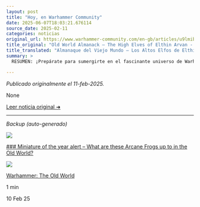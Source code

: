 ```yaml
---
layout: post
title: "Hoy, en Warhammer Community"
date: 2025-06-07T18:03:21.676114
source_date: 2025-02-11
categories: noticias
original_url: https://www.warhammer-community.com/en-gb/articles/u9lmibri/old-world-almanack-the-high-elves-of-elthin-arvan/
title_original: "Old World Almanack – The High Elves of Elthin Arvan - Warhammer Community"
title_translated: "Almanaque del Viejo Mundo – Los Altos Elfos de Elthin Arvan - Comunidad Warhammer"
summary: >
  RESUMEN: ¡Prepárate para sumergirte en el fascinante universo de Warhammer con el último almanaque del Viejo Mundo! En esta edición, exploramos el majestuoso reino de los Altos Elfos de Elthin Arvan. Descubre sus secretos ancestrales, su poderosa magia y las intrincadas alianzas que forjan en su búsqueda por mantener el equilibrio en un mundo lleno de conflictos. Este artículo es una puerta de entrada a la rica historia y cultura de una de las civilizaciones más enigmáticas de Warhammer. ¡No te lo pierdas!

---
```


*Publicado originalmente el 11-feb-2025.*

None

[Leer noticia original ➜](https://www.warhammer-community.com/en-gb/articles/u9lmibri/old-world-almanack-the-high-elves-of-elthin-arvan/)

---

*Backup (auto-generado)*

![](https://assets.warhammer-community.com/tow_arcanefrogs-feb10-1-feature-wf0u8d4mcx.jpg)

[### Miniature of the year alert – What are these Arcane Frogs up to in the Old World?](/en-gb/articles/ot0pmmpc/miniature-of-the-year-alert-what-are-these-arcane-frogs-up-to-in-the-old-world/ "Miniature of the year alert – What are these Arcane Frogs up to in the Old World?")

![](https://assets.warhammer-community.com/gs-icon-dark_warhammer-theoldworld.svg)

[Warhammer: The Old World](/en-gb/topics/warhammer-the-old-world/ "Warhammer: The Old World")

1 min

10 Feb 25
